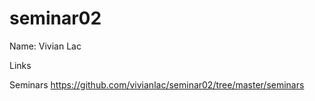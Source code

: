 # seminar02

Name: Vivian Lac

Links

Seminars
https://github.com/vivianlac/seminar02/tree/master/seminars
